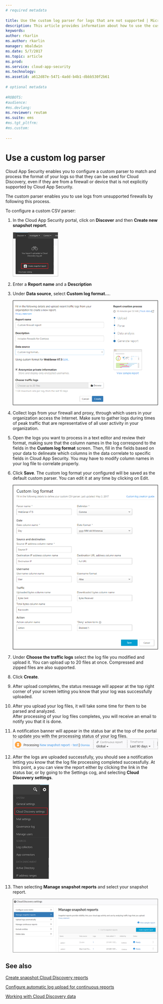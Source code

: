 ```yaml
---
# required metadata

title: Use the custom log parser for logs that are not supported | Microsoft Docs
description: This article provides information about how to use the custom log parser to upload logs for devices that aren't supported to Cloud App Security.
keywords:
author: rkarlin
ms.author: rkarlin
manager: mbaldwin
ms.date: 5/7/2017
ms.topic: article
ms.prod:
ms.service: cloud-app-security
ms.technology:
ms.assetid: a612d87e-5471-4add-b4b1-dbbb530f2b61

# optional metadata

#ROBOTS:
#audience:
#ms.devlang:
ms.reviewer: reutam
ms.suite: ems
#ms.tgt_pltfrm:
#ms.custom:

---
```


# Use a custom log parser
Cloud App Security enables you to configure a custom parser to match and process the format of your logs so that they can be used for Cloud Discovery, even if they are from a firewall or device that is not explicitly supported by Cloud App Security. 

The custom parser enables you to use logs from unsupported firewalls by following this process. 


 
To configure a custom CSV parser:
1.	In the Cloud App Security portal, click on **Discover** and then **Create new snapshot report**.  
  
    ![Create new snapshot report](./media/create-new-snapshot-report.png)
     
3.  Enter a **Report name** and a **Description**
  
4.  Under **Data source**, select **Custom log format...**.  

     ![New snapshot report](./media/custom-log-upload.png)   

5. Collect logs from your firewall and proxy, through which users in your organization access the Internet. Make sure to gather logs during times of peak traffic that are representative of all user activity in your organization. 

6. Open the logs you want to process in a text editor and review their format, making sure that the column names in the log correspond to the fields in the **Custom log format** screen.
Then, fill in the fields based on your data to delineate which columns in the data correlate to specific fields in Cloud App Security. You may have to modify column names in your log file to correlate properly.

7. Click **Save**. The custom log format your configured will be saved as the default custom parser. You can edit it at any time by clicking on Edit.

    ![custom log parser](./media/custom-log-parser.png) 

5. Under **Choose the traffic logs** select the log file you modified and upload it. You can upload up to 20 files at once. Compressed and zipped files are also supported.  
  

6.  Click **Create**.  

7.  After upload completes, the status message will appear at the top right corner of your screen letting you know that your log was successfully uploaded.  
  
8.  After you upload your log files, it will take some time for them to be parsed and analyzed.  
After processing of your log files completes, you will receive an email to notify you that it is done. 
  
9. A notification banner will appear in the status bar at the top of the portal to update you with the processing status of your log files.  
![processing log file menu bar](./media/processing-log-file-menu-bar.png) 
   
10. After the logs are uploaded successfully, you should see a notification letting you know that the log file processing completed successfully. At this point, a you can view the report either by clicking the link in the status bar, or by going to the Settings cog, and selecting **Cloud Discovery settings**.   
  
     ![Discovery settings tab](./media/discovery-settings-tab.png)
11. Then selecting **Manage snapshot reports** and select your snapshot report.
 
    ![snapshot report management](./media/snapshot-report-managment.png)

  
      




## See also
 
[Create snapshot Cloud Discovery reports](create-snapshot-cloud-discovery-reports.md)

[Configure automatic log upload for continuous reports](configure-automatic-log-upload-for-continuous-reports.md)

[Working with Cloud Discovery data](working-with-cloud-discovery-data.md)

